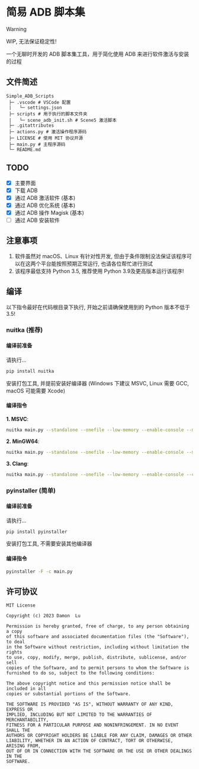 # 简易 ADB 脚本集

> [!WARNING]
> WIP, 无法保证稳定性!

一个无聊时开发的 ADB 脚本集工具，用于简化使用 ADB 来进行软件激活与安装的过程

## 文件简述

```
Simple_ADB_Scripts
 ├─ .vscode # VSCode 配置
 |   └─ settings.json
 ├─ scripts # 用于执行的脚本文件夹
 |   └─ scene_adb_init.sh # Scene5 激活脚本
 ├─ .gitattributes
 ├─ actions.py # 激活操作程序源码
 ├─ LICENSE # 使用 MIT 协议开源
 ├─ main.py # 主程序源码
 └─ README.md
```

##  TODO

- [x] 主要界面
- [x] 下载 ADB
- [x] 通过 ADB 激活软件 (基本)
- [x] 通过 ADB 优化系统 (基本)
- [x] 通过 ADB 操作 Magisk (基本)
- [ ] 通过 ADB 安装软件

## 注意事项

1. 软件虽然对 macOS、Linux 有针对性开发, 但由于条件限制没法保证该程序可以在这两个平台能按照预期正常运行, 也请各位帮忙进行测试
2. 该程序最低支持 Python 3.5, 推荐使用 Python 3.9及更高版本运行该程序!

## 编译

以下指令最好在代码根目录下执行, 开始之前请确保使用到的 Python 版本不低于3.5!

### nuitka (推荐)

#### 编译前准备

请执行...

```bash
pip install nuitka
```

安装打包工具, 并提前安装好编译器 (Windows 下建议 MSVC, Linux 需要 GCC, macOS 可能需要 Xcode)

#### 编译指令

**1. MSVC**:

```bash
nuitka main.py --standalone --onefile --low-memory --enable-console --msvc=latest
```

**2. MinGW64**:

```bash
nuitka main.py --standalone --onefile --low-memory --enable-console --mingw64
```

**3. Clang**:

```bash
nuitka main.py --standalone --onefile --low-memory --enable-console --clang
```

### pyinstaller (简单)

#### 编译前准备

请执行...

```bash
pip install pyinstaller
```

安装打包工具, 不需要安装其他编译器

#### 编译指令

```bash
pyinstaller -F -c main.py
```

## 许可协议

```
MIT License

Copyright (c) 2023 Damon  Lu

Permission is hereby granted, free of charge, to any person obtaining a copy
of this software and associated documentation files (the "Software"), to deal
in the Software without restriction, including without limitation the rights
to use, copy, modify, merge, publish, distribute, sublicense, and/or sell
copies of the Software, and to permit persons to whom the Software is
furnished to do so, subject to the following conditions:

The above copyright notice and this permission notice shall be included in all
copies or substantial portions of the Software.

THE SOFTWARE IS PROVIDED "AS IS", WITHOUT WARRANTY OF ANY KIND, EXPRESS OR
IMPLIED, INCLUDING BUT NOT LIMITED TO THE WARRANTIES OF MERCHANTABILITY,
FITNESS FOR A PARTICULAR PURPOSE AND NONINFRINGEMENT. IN NO EVENT SHALL THE
AUTHORS OR COPYRIGHT HOLDERS BE LIABLE FOR ANY CLAIM, DAMAGES OR OTHER
LIABILITY, WHETHER IN AN ACTION OF CONTRACT, TORT OR OTHERWISE, ARISING FROM,
OUT OF OR IN CONNECTION WITH THE SOFTWARE OR THE USE OR OTHER DEALINGS IN THE
SOFTWARE.
```